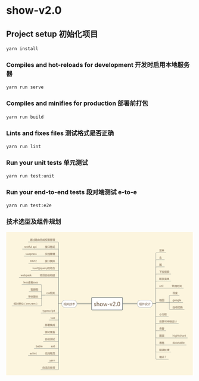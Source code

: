 # show-v2.0

## Project setup 初始化项目
```
yarn install
```

### Compiles and hot-reloads for development  开发时启用本地服务器
```
yarn run serve
```

### Compiles and minifies for production 部署前打包
```
yarn run build
```

### Lints and fixes files 测试格式是否正确
```
yarn run lint
```

### Run your unit tests  单元测试
```
yarn run test:unit
```

### Run your end-to-end tests 段对端测试 e-to-e
```
yarn run test:e2e
```
### 技术选型及组件规划
![show-v2.0技术选型及组件规划](./doc/show-v2.0.png)